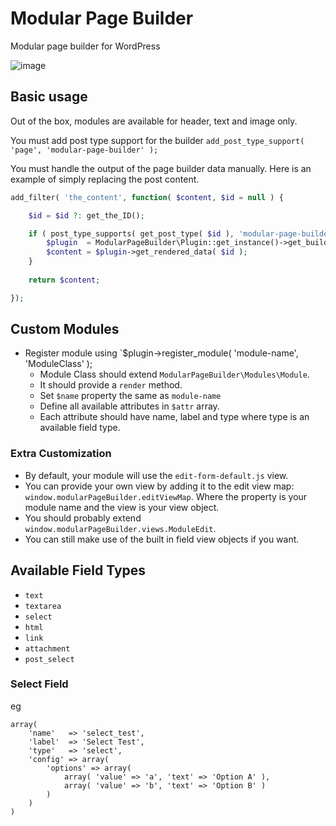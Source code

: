 # Modular Page Builder

Modular page builder for WordPress

![image](https://cloud.githubusercontent.com/assets/494927/10787478/1d80dd16-7d69-11e5-829e-725995593538.png)

## Basic usage

Out of the box, modules are available for header, text and image only.

You must add post type support for the builder `add_post_type_support( 'page', 'modular-page-builder' );`

You must handle the output of the page builder data manually. Here is an example of simply replacing the post content.

```php
add_filter( 'the_content', function( $content, $id = null ) {

    $id = $id ?: get_the_ID();

    if ( post_type_supports( get_post_type( $id ), 'modular-page-builder' ) ) {
        $plugin  = ModularPageBuilder\Plugin::get_instance()->get_builder( 'modular-page-builder' );
        $content = $plugin->get_rendered_data( $id );
    }
    
    return $content;

});
```

## Custom Modules

* Register module using `$plugin->register_module( 'module-name', 'ModuleClass' );
	* Module Class should extend `ModularPageBuilder\Modules\Module`.
	* It should provide a `render` method.
	* Set `$name` property the same as `module-name`
	* Define all available attributes in `$attr` array.
	* Each attribute should have name, label and type where type is an available field type.

### Extra Customization

* By default, your module will use the `edit-form-default.js` view.
* You can provide your own view by adding it to the edit view map: `window.modularPageBuilder.editViewMap`. Where the property is your module name and the view is your view object.
* You should probably extend `window.modularPageBuilder.views.ModuleEdit`.
* You can still make use of the built in field view objects if you want.

## Available Field Types

* `text`
* `textarea`
* `select`
* `html`
* `link`
* `attachment`
* `post_select`

### Select Field

eg 

```
array(
	'name'   => 'select_test',
	'label'  => 'Select Test',
	'type'   => 'select',
	'config' => array(
		'options' => array(
			array( 'value' => 'a', 'text' => 'Option A' ),
			array( 'value' => 'b', 'text' => 'Option B' )
		)
	)
)
```
